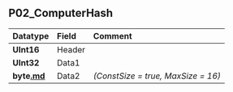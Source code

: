 ## P02\_ComputerHash ##
| **Datatype** | **Field** | **Comment** |
|:-------------|:----------|:------------|
| **UInt16**   | Header    |             |
| **UInt32**   | Data1     |             |
| **byte[.md](.md)** | Data2     | _(ConstSize = true, MaxSize = 16)_ |